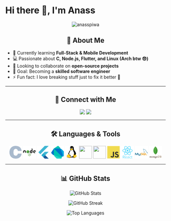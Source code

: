 # Hi there 👋, I'm Anass

<p align="center">
  <img src="https://komarev.com/ghpvc/?username=anasspiwa&label=Profile%20views&color=0e75b6&style=flat" alt="anasspiwa" />
</p>

<h2 align="center">🚀 About Me</h2>

- 🌱 Currently learning **Full-Stack & Mobile Development**
- 💻 Passionate about **C, Node.js, Flutter, and Linux (Arch btw 😎)**
- 👯 Looking to collaborate on **open-source projects**
- 🎯 Goal: Becoming a **skilled software engineer**
- ⚡ Fun fact: I love breaking stuff just to fix it better 🔧

---

<h2 align="center">🔗 Connect with Me</h2>
<p align="center">
  <a href="https://github.com/anasspiwa" target="blank"><img src="https://img.icons8.com/ios-glyphs/30/000000/github.png"/></a>
  <a href="https://twitter.com/" target="blank"><img src="https://img.icons8.com/ios-filled/30/1DA1F2/twitter.png"/></a>
</p>

---

<h2 align="center">🛠️ Languages & Tools</h2>
<p align="center">
  <a href="https://www.cprogramming.com/" target="_blank"><img src="https://raw.githubusercontent.com/devicons/devicon/master/icons/c/c-original.svg" width="40" height="40"/></a>
  <a href="https://nodejs.org" target="_blank"><img src="https://raw.githubusercontent.com/devicons/devicon/master/icons/nodejs/nodejs-original-wordmark.svg" width="40" height="40"/></a>
  <a href="https://flutter.dev" target="_blank"><img src="https://raw.githubusercontent.com/devicons/devicon/master/icons/flutter/flutter-original.svg" width="40" height="40"/></a>
  <a href="https://dart.dev" target="_blank"><img src="https://raw.githubusercontent.com/devicons/devicon/master/icons/dart/dart-original.svg" width="40" height="40"/></a>
  <a href="https://www.linux.org/" target="_blank"><img src="https://raw.githubusercontent.com/devicons/devicon/master/icons/linux/linux-original.svg" width="40" height="40"/></a>
  <a href="https://archlinux.org/" target="_blank"><img src="https://upload.wikimedia.org/wikipedia/commons/a/a5/Archlinux-icon-crystal-64.svg" width="40" height="40"/></a>
  <a href="https://git-scm.com/" target="_blank"><img src="https://www.vectorlogo.zone/logos/git-scm/git-scm-icon.svg" width="40" height="40"/></a>
  <a href="https://developer.mozilla.org/en-US/docs/Web/JavaScript" target="_blank"><img src="https://raw.githubusercontent.com/devicons/devicon/master/icons/javascript/javascript-original.svg" width="40" height="40"/></a>
  <a href="https://reactjs.org/" target="_blank"><img src="https://raw.githubusercontent.com/devicons/devicon/master/icons/react/react-original-wordmark.svg" width="40" height="40"/></a>
  <a href="https://www.mysql.com/" target="_blank"><img src="https://raw.githubusercontent.com/devicons/devicon/master/icons/mysql/mysql-original-wordmark.svg" width="40" height="40"/></a>
  <a href="https://www.mongodb.com/" target="_blank"><img src="https://raw.githubusercontent.com/devicons/devicon/master/icons/mongodb/mongodb-original-wordmark.svg" width="40" height="40"/></a>
</p>

---

<h2 align="center">📊 GitHub Stats</h2>
<p align="center">
  <img src="https://github-readme-stats.vercel.app/api?username=anasspiwa&show_icons=true&theme=tokyonight" alt="GitHub Stats" />
</p>
<p align="center">
  <img src="https://github-readme-streak-stats.herokuapp.com?user=anasspiwa&theme=tokyonight" alt="GitHub Streak" />
</p>
<p align="center">
  <img src="https://github-readme-stats.vercel.app/api/top-langs/?username=anasspiwa&layout=compact&theme=tokyonight" alt="Top Languages" />
</p>
